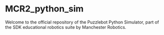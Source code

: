 # MCR2_python_sim
Welcome to the official repository of the Puzzlebot Python Simulator, part of the SDK educational robotics suite by Manchester Robotics. 
